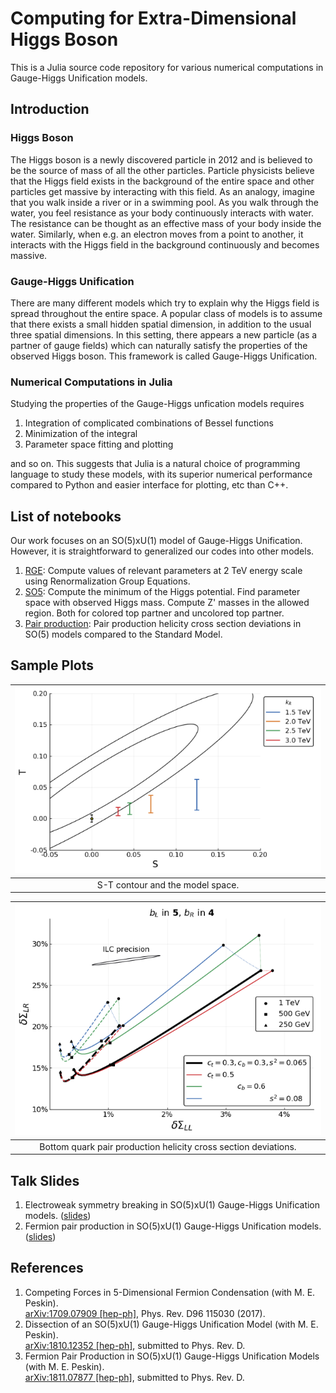 # Computing for Extra-Dimensional Higgs Boson

This is a Julia source code repository for various numerical computations in Gauge-Higgs Unification models. 


## Introduction

### Higgs Boson
The Higgs boson is a newly discovered particle in 2012 and is believed to be the source of mass of all the other particles. Particle physicists believe that the Higgs field exists in the background of the entire space and other particles get massive by interacting with this field. As an analogy, imagine that you walk inside a river or in a swimming pool. As you walk through the water, you feel resistance as your body continuously interacts with water. The resistance can be thought as an effective mass of your body inside the water. Similarly, when e.g. an electron moves from a point to another, it interacts with the Higgs field in the background continuously and becomes massive.

### Gauge-Higgs Unification
There are many different models which try to explain why the Higgs field is spread throughout the entire space. A popular class of models is to assume that there exists a small hidden spatial dimension, in addition to the usual three spatial dimensions. In this setting, there appears a new particle (as a partner of gauge fields) which can naturally satisfy the properties of the observed Higgs boson. This framework is called Gauge-Higgs Unification.

### Numerical Computations in Julia
Studying the properties of the Gauge-Higgs unfication models requires 
1. Integration of complicated combinations of Bessel functions
2. Minimization of the integral 
3. Parameter space fitting and plotting 


and so on. This suggests that Julia is a natural choice of programming language to study these models, with its superior numerical performance compared to Python and easier interface for plotting, etc than C++. 






## List of notebooks 
Our work focuses on an SO(5)xU(1) model of Gauge-Higgs Unification. However, it is straightforward to generalized our codes into other models.
1. [RGE](RGE): Compute values of relevant parameters at 2 TeV energy scale using Renormalization Group Equations. 
2. [SO5](SO5): Compute the minimum of the Higgs potential. Find parameter space with observed Higgs mass. Compute Z' masses in the allowed region. Both for colored top partner and uncolored top partner.
3. [Pair production](SO5/eeff): Pair production helicity cross section deviations in SO(5) models compared to the Standard Model.





## Sample Plots
| ![alt text](stcontour.png)|
|:--:| 
| S-T contour and the model space. |

| ![alt text](pair.png)|
|:--:| 
| Bottom quark pair production helicity cross section deviations. |





## Talk Slides
1. Electroweak symmetry breaking in SO(5)xU(1) Gauge-Higgs Unification models. ([slides](slides/ewsb.pdf))
2. Fermion pair production in SO(5)xU(1) Gauge-Higgs Unification models. ([slides](slides/pair_production.pdf))


## References
1. Competing Forces in 5-Dimensional Fermion Condensation (with M. E. Peskin). \
[arXiv:1709.07909 [hep-ph]](https://arxiv.org/abs/1709.07909), Phys. Rev. D96 115030 (2017).
2. Dissection of an SO(5)xU(1) Gauge-Higgs Unification Model (with M. E. Peskin). \
[arXiv:1810.12352 [hep-ph]](https://arxiv.org/abs/1810.12352), submitted to Phys. Rev. D.
3. Fermion Pair Production in SO(5)xU(1) Gauge-Higgs Unification Models (with M. E. Peskin). \
[arXiv:1811.07877 [hep-ph]](https://arxiv.org/abs/1811.07877), submitted to Phys. Rev. D.
